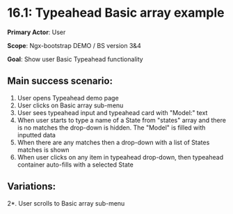 16.1: Typeahead Basic array example
===================================
**Primary Actor**: User

**Scope**: Ngx-bootstrap DEMO / BS version 3&4

**Goal**: Show user Basic Typeahead functionality

Main success scenario:
----------------------
1. User opens Typeahead demo page
2. User clicks on Basic array sub-menu
3. User sees typeahead input and typeahead card with "Model:" text
4. When user starts to type a name of a State from "states" array and there is no matches the drop-down is hidden. The "Model" is filled with inputted data
5. When there are any matches then a drop-down with a list of States matches is shown
6. When user clicks on any item in typeahead drop-down, then typeahead container auto-fills with a selected State

Variations:
-----------
2*. User scrolls to Basic array sub-menu
